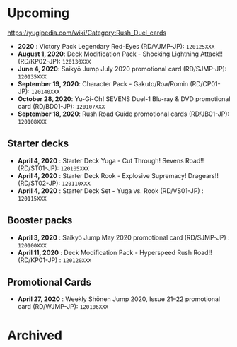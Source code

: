 # Upcoming
https://yugipedia.com/wiki/Category:Rush_Duel_cards

- **2020** : Victory Pack Legendary Red-Eyes (RD/VJMP-JP): `120125XXX`
- **August 1, 2020**: Deck Modification Pack - Shocking Lightning Attack!! (RD/KP02-JP): `120130XXX`
- **June 4, 2020**: Saikyō Jump July 2020 promotional card (RD/SJMP-JP): `120135XXX`
- **September 19, 2020**: Character Pack - Gakuto/Roa/Romin (RD/CP01-JP): `120140XXX`
- **October 28, 2020**: Yu-Gi-Oh! SEVENS Duel-1 Blu-ray & DVD promotional card (RD/BD01-JP): `120107XXX`
- **September 18, 2020**: Rush Road Guide promotional cards (RD/JB01-JP): `120108XXX`

## Starter decks
- **April 4, 2020** : Starter Deck Yuga - Cut Through! Sevens Road!! (RD/ST01-JP): `120105XXX`
- **April 4, 2020** : Starter Deck Rook - Explosive Supremacy! Dragears!! (RD/ST02-JP): `120110XXX`
- **April 4, 2020** : Starter Deck Set - Yuga vs. Rook (RD/VS01-JP) : `120115XXX`

## Booster packs
- **April 3, 2020** : Saikyō Jump May 2020 promotional card (RD/SJMP-JP) : `120100XXX`
- **April 11, 2020** : Deck Modification Pack - Hyperspeed Rush Road!! (RD/KP01-JP) : `120120XXX`

## Promotional Cards
- **April 27, 2020** : Weekly Shōnen Jump 2020, Issue 21–22 promotional card (RD/WJMP-JP): `120106XXX`

# Archived
